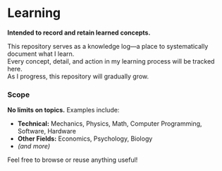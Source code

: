 # Learning  
**Intended to record and retain learned concepts.**  

This repository serves as a knowledge log—a place to systematically document what I learn.  
Every concept, detail, and action in my learning process will be tracked here.  
As I progress, this repository will gradually grow.  

### Scope  
**No limits on topics.** Examples include:  
- **Technical:** Mechanics, Physics, Math, Computer Programming, Software, Hardware  
- **Other Fields:** Economics, Psychology, Biology  
- *(and more)*  

Feel free to browse or reuse anything useful!  
